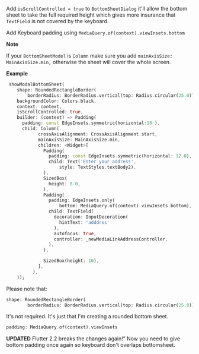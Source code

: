 Add `isScrollControlled = true` to `BottomSheetDialog` it'll allow the bottom sheet to take the full required height which gives more insurance that `TextField` is not covered by the keyboard.

Add Keyboard padding using `MediaQuery.of(context).viewInsets.bottom`

**Note**

If your `BottomSheetModel` is `Column` make sure you add `mainAxisSize: MainAxisSize.min,` otherwise the sheet will cover the whole screen.

**Example**

```dart
 showModalBottomSheet(
    shape: RoundedRectangleBorder(
        borderRadius: BorderRadius.vertical(top: Radius.circular(25.0))),
    backgroundColor: Colors.black,
    context: context,
    isScrollControlled: true,
    builder: (context) => Padding(
      padding: const EdgeInsets.symmetric(horizontal:18 ),
      child: Column(
            crossAxisAlignment: CrossAxisAlignment.start,
            mainAxisSize: MainAxisSize.min,
            children: <Widget>[
              Padding(
                padding: const EdgeInsets.symmetric(horizontal: 12.0),
                child: Text('Enter your address',
                    style: TextStyles.textBody2),
              ),
              SizedBox(
                height: 8.0,
              ),
              Padding(
                padding: EdgeInsets.only(
                    bottom: MediaQuery.of(context).viewInsets.bottom),
                child: TextField(
                  decoration: InputDecoration(
                    hintText: 'adddrss'
                  ),
                  autofocus: true,
                  controller: _newMediaLinkAddressController,
                ),
              ),

              SizedBox(height: 10),
            ],
          ),
    ));
```

Please note that:

```dart
shape: RoundedRectangleBorder(
        borderRadius: BorderRadius.vertical(top: Radius.circular(25.0))),
```

It's not required. It's just that I'm creating a rounded bottom sheet.

```dart
padding: MediaQuery.of(context).viewInsets
```

**UPDATED** Flutter 2.2 breaks the changes again!” Now you need to give bottom padding once again so keyboard don't overlaps bottomsheet.